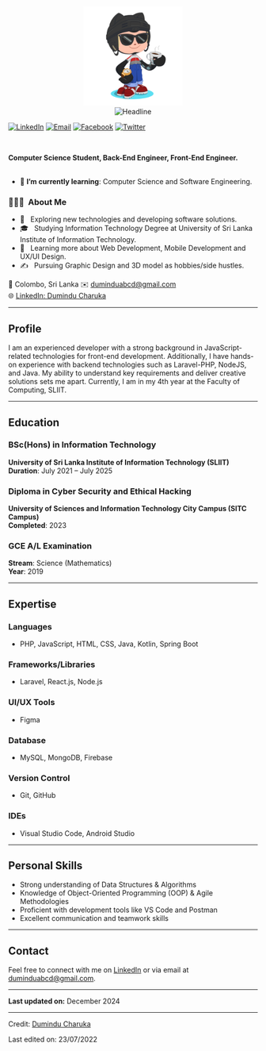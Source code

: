 <!--
### Hi there 👋

**DuminduCharuka/DuminduCharuka** is a ✨ _special_ ✨ repository because its `README.md` (this file) appears on your GitHub profile.

Here are some ideas to get you started:
- 🔭 I’m currently working on [Silicon Radon Networks](https://siliconradonnetworks.com)
- 🌱 I’m currently learning ...
- 👯 I’m looking to collaborate on ...
- 🤔 I’m looking for help with ...
- 💬 Ask me about ...
- 📫 How to reach me: ...
- 😄 Pronouns: ...
- ⚡ Fun fact: ...
-->
<div>
    <div align=center>
        <img src="https://raw.githubusercontent.com/AhmedFathyDev/AhmedFathyDev/main/GitHub.png" alt="GitHub Octocat Drinking a Cup of Coffee" height="200">
    </div>
    <div align=center>
        <img src="https://readme-typing-svg.herokuapp.com?color=%236FDA44&size=32&center=true&vCenter=true&width=600&height=50&lines=Hi+there+I'm+Dumindu+%F0%9F%91%8B;Computer+Science+Student;Front-End+Engineer;Back-End+Engineer" alt="Headline" />
    </div>
    <p align="left">
        <a href="https://www.linkedin.com/in/dumindu-charuka-749760215"><img alt="LinkedIn" src="https://img.shields.io/badge/LinkedIn-blue?style=flat-square&logo=linkedin"></a>
        <a href="mailto:duminduabcd@gmail.com"><img alt="Email" src="https://img.shields.io/badge/Email-blue?style=flat-square&logo=gmail"></a>
        <a href="https://www.facebook.com/dumindu.charuka.35"><img alt="Facebook" src="https://img.shields.io/badge/Facebook-blue?style=flat-square&logo=Facebook"></a>
        <a href="https://twitter.com/CharukaDumindu"><img src="https://img.shields.io/badge/twitter-blue?style=flat-square&logo=twitter" alt="Twitter" /></a>
    </p>
    <div align=left>
        <br>
        <p>
            <strong>
                Computer Science Student, Back-End Engineer, Front-End Engineer.<br><br>
            </strong>
        </p>
        <ul>
            <li>🌱 <b>I’m currently learning</b>: Computer Science and Software Engineering.</li>
        </ul>
        <h3> 👨🏻‍💻 &nbsp;About Me </h3>
        <ul>
            <li>🤔 &nbsp; Exploring new technologies and developing software solutions.</li>
            <li>🎓 &nbsp; Studying Information Technology Degree at University of Sri Lanka Institute of Information Technology.</li>
            <li>🌱 &nbsp; Learning more about Web Development, Mobile Development and UX/UI Design.</li>
            <li>✍️ &nbsp; Pursuing Graphic Design and 3D model as hobbies/side hustles.</li>
        </ul>
    </div>

📍 Colombo, Sri Lanka
✉️ [duminduabcd@gmail.com](mailto:duminduabcd@gmail.com)  
🌐 [LinkedIn: Dumindu Charuka](https://linkedin.com/in/dumindu-charuka-749760215)

---

## Profile

I am an experienced developer with a strong background in JavaScript-related technologies for front-end development. Additionally, I have hands-on experience with backend technologies such as Laravel-PHP, NodeJS, and Java. My ability to understand key requirements and deliver creative solutions sets me apart. Currently, I am in my 4th year at the Faculty of Computing, SLIIT.

---

## Education

### BSc(Hons) in Information Technology  
**University of Sri Lanka Institute of Information Technology (SLIIT)**  
**Duration**: July 2021 – July 2025

### Diploma in Cyber Security and Ethical Hacking  
**University of Sciences and Information Technology City Campus (SITC Campus)**  
**Completed**: 2023

### GCE A/L Examination  
**Stream**: Science (Mathematics)  
**Year**: 2019

---

## Expertise

### Languages
- PHP, JavaScript, HTML, CSS, Java, Kotlin, Spring Boot

### Frameworks/Libraries
- Laravel, React.js, Node.js

### UI/UX Tools
- Figma

### Database
- MySQL, MongoDB, Firebase

### Version Control
- Git, GitHub

### IDEs
- Visual Studio Code, Android Studio

---

## Personal Skills
- Strong understanding of Data Structures & Algorithms
- Knowledge of Object-Oriented Programming (OOP) & Agile Methodologies
- Proficient with development tools like VS Code and Postman
- Excellent communication and teamwork skills

---

## Contact

Feel free to connect with me on [LinkedIn](https://linkedin.com/in/dumindu-charuka-749760215) or via email at [duminduabcd@gmail.com](mailto:duminduabcd@gmail.com).

---

**Last updated on:** December 2024

</div>

------

Credit: [Dumindu Charuka](https://github.com/DuminduCharuka)

Last edited on: 23/07/2022
